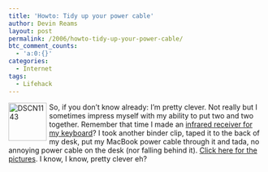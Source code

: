 ```yaml
---
title: 'Howto: Tidy up your power cable'
author: Devin Reams
layout: post
permalink: /2006/howto-tidy-up-your-power-cable/
btc_comment_counts:
  - 'a:0:{}'
categories:
  - Internet
tags:
  - Lifehack
---
```

[<img src="http://static.flickr.com/86/217436022_cd55908583_s.jpg" width="75" height="75" alt="DSCN1143" style="float:left; padding-right:5px" />][1]So, if you don&#8217;t know already: I&#8217;m pretty clever. Not really but I sometimes impress myself with my ability to put two and two together. Remember that time I made an [infrared receiver for my keyboard][2]? I took another binder clip, taped it to the back of my desk, put my MacBook power cable through it and tada, no annoying power cable on the desk (nor falling behind it). [Click here for the pictures][3]. I know, I know, pretty clever eh?

 [1]: http://www.flickr.com/photos/devdev/217436022/ "Photo Sharing"
 [2]: https://devin.reams.me/2006/wireless-receiver-mount/
 [3]: http://www.flickr.com/photos/devdev/217436033/in/photostream/